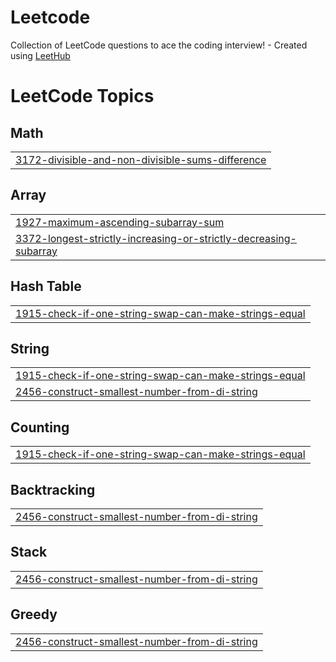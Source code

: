 # Leetcode
Collection of LeetCode questions to ace the coding interview! - Created using [LeetHub](https://github.com/QasimWani/LeetHub)

<!---LeetCode Topics Start-->
# LeetCode Topics
## Math
|  |
| ------- |
| [3172-divisible-and-non-divisible-sums-difference](https://github.com/D-01576/Leetcode/tree/master/3172-divisible-and-non-divisible-sums-difference) |
## Array
|  |
| ------- |
| [1927-maximum-ascending-subarray-sum](https://github.com/D-01576/Leetcode/tree/master/1927-maximum-ascending-subarray-sum) |
| [3372-longest-strictly-increasing-or-strictly-decreasing-subarray](https://github.com/D-01576/Leetcode/tree/master/3372-longest-strictly-increasing-or-strictly-decreasing-subarray) |
## Hash Table
|  |
| ------- |
| [1915-check-if-one-string-swap-can-make-strings-equal](https://github.com/D-01576/Leetcode/tree/master/1915-check-if-one-string-swap-can-make-strings-equal) |
## String
|  |
| ------- |
| [1915-check-if-one-string-swap-can-make-strings-equal](https://github.com/D-01576/Leetcode/tree/master/1915-check-if-one-string-swap-can-make-strings-equal) |
| [2456-construct-smallest-number-from-di-string](https://github.com/D-01576/Leetcode/tree/master/2456-construct-smallest-number-from-di-string) |
## Counting
|  |
| ------- |
| [1915-check-if-one-string-swap-can-make-strings-equal](https://github.com/D-01576/Leetcode/tree/master/1915-check-if-one-string-swap-can-make-strings-equal) |
## Backtracking
|  |
| ------- |
| [2456-construct-smallest-number-from-di-string](https://github.com/D-01576/Leetcode/tree/master/2456-construct-smallest-number-from-di-string) |
## Stack
|  |
| ------- |
| [2456-construct-smallest-number-from-di-string](https://github.com/D-01576/Leetcode/tree/master/2456-construct-smallest-number-from-di-string) |
## Greedy
|  |
| ------- |
| [2456-construct-smallest-number-from-di-string](https://github.com/D-01576/Leetcode/tree/master/2456-construct-smallest-number-from-di-string) |
<!---LeetCode Topics End-->